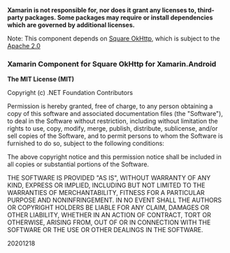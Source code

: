 **Xamarin is not responsible for, nor does it grant any licenses to, third-party packages. Some packages may require or install dependencies which are governed by additional licenses.**

Note: This component depends on [Square OkHttp](https://github.com/square/okhttp), which is subject to the [Apache 2.0](https://github.com/square/okhttp/blob/master/LICENSE.txt)

### Xamarin Component for Square OkHttp for Xamarin.Android

**The MIT License (MIT)**

Copyright (c) .NET Foundation Contributors

Permission is hereby granted, free of charge, to any person obtaining a copy of this software and associated documentation files (the "Software"), to deal in the Software without restriction, including without limitation the rights to use, copy, modify, merge, publish, distribute, sublicense, and/or sell copies of the Software, and to permit persons to whom the Software is furnished to do so, subject to the following conditions:

The above copyright notice and this permission notice shall be included in all copies or substantial portions of the Software.

THE SOFTWARE IS PROVIDED "AS IS", WITHOUT WARRANTY OF ANY KIND, EXPRESS OR IMPLIED, INCLUDING BUT NOT LIMITED TO THE WARRANTIES OF MERCHANTABILITY, FITNESS FOR A PARTICULAR PURPOSE AND NONINFRINGEMENT. IN NO EVENT SHALL THE AUTHORS OR COPYRIGHT HOLDERS BE LIABLE FOR ANY CLAIM, DAMAGES OR OTHER LIABILITY, WHETHER IN AN ACTION OF CONTRACT, TORT OR OTHERWISE, ARISING FROM, OUT OF OR IN CONNECTION WITH THE SOFTWARE OR THE USE OR OTHER DEALINGS IN THE SOFTWARE.

20201218
